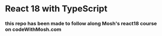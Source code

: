 # React 18 with TypeScript
### this repo has been made to follow along Mosh's react18 course on codeWithMosh.com
